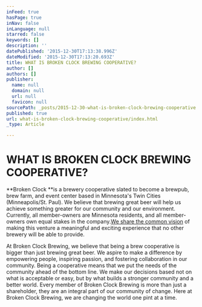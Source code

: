 ```yaml
---
inFeed: true
hasPage: true
inNav: false
inLanguage: null
starred: false
keywords: []
description: ''
datePublished: '2015-12-30T17:13:38.996Z'
dateModified: '2015-12-30T17:13:20.693Z'
title: WHAT IS BROKEN CLOCK BREWING COOPERATIVE?
author: []
authors: []
publisher:
  name: null
  domain: null
  url: null
  favicon: null
sourcePath: _posts/2015-12-30-what-is-broken-clock-brewing-cooperative.md
published: true
url: what-is-broken-clock-brewing-cooperative/index.html
_type: Article

---
```

# WHAT IS BROKEN CLOCK BREWING COOPERATIVE?

**Broken Clock **is a brewery cooperative slated to become a brewpub, brew farm, and event center based in Minnesota's Twin Cities (Minneapolis/St. Paul). We believe that brewing great beer will help us achieve something greater for our community and our environment. Currently, all member-owners are Minnesota residents, and all member-owners own equal stakes in the company.[We share the common vision][0] of making this venture a meaningful and exciting experience that no other brewery will be able to provide.

At Broken Clock Brewing, we believe that being a brew cooperative is bigger than just brewing great beer. We aspire to make a difference by empowering people, inspiring passion, and fostering collaboration in our community. Being a cooperative means that we put the needs of the community ahead of the bottom line. We make our decisions based not on what is acceptable or easy, but by what builds a stronger community and a better world. Every member of Broken Clock Brewing is more than just a shareholder, they are an integral part of our community of change. Here at Broken Clock Brewing, we are changing the world one pint at a time.

[0]: http://brokenclockbrewing.org/our-story.php